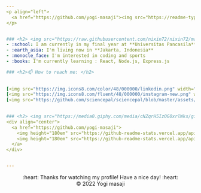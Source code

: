 ```yaml
---
<p align="left">
  <a href="https://github.com/yogi-masaji"><img src="https://readme-typing-svg.herokuapp.com?font=Fira+Code&duration=2000&pause=20&width=435&lines=Hello+%F0%9F%91%8B;I'm+Yogi+Masaji" alt="Typing SVG" /></a>
</p>


### <h2> <img src="https://raw.githubusercontent.com/nixin72/nixin72/master/wave.gif" width="40px" height="40px"></img> About Me </h2>
- :school: I am currently in my final year at **Universitas Pancasila**
- :earth_asia: I'm living now in **Jakarta, Indonesia**
- :monocle_face: I'm interested in coding and sports
- :books: I'm currently learning : React, Node.js, Express.js

### <h2>📫 How to reach me: </h2>
  
 
[<img src="https://img.icons8.com/color/48/000000/linkedin.png" width="3.5%"/>](https://www.linkedin.com/in/yogi-masaji/)  &nbsp; 
[<img src="https://img.icons8.com/fluent/48/000000/instagram-new.png" width="3.5%"/>](https://www.instagram.com/yogi.msj/)  &nbsp; 
[<img src="https://github.com/sciencepal/sciencepal/blob/master/assets/discord-round.svg" width="3.5%"/>](https://discord.com/users/731875032137203773)  &nbsp; 
  

### <h2> <img src="https://media0.giphy.com/media/cNZqrH5IzOG0xrlWks/giphy.gif?cid=ecf05e47map255q427en9uprqc1sb0unjq5k4fnqg5pmhhs4&rid=giphy.gif&ct=s" width="30px" height="30px"> My GitHub History </h2> 
<div align="center">
  <a href="https://github.com/yogi-masaji">
    <img height="180em" src="https://github-readme-stats.vercel.app/api?username=yogi-masaji&show_icons=true&theme=dracula" />
    <img height="180em" src="https://github-readme-stats.vercel.app/api/top-langs/?username=yogi-masaji&layout=compact&theme=dracula" />
  </a>
</div>


---
```

<div align="center">
  :heart: Thanks for watching my profile! Have a nice day! :heart: <br/>
  &copy; 2022 Yogi masaji
</div>

